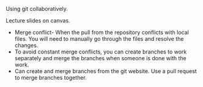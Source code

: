 Using git collaboratively.

Lecture slides on canvas.

- Merge conflict- When the pull from the repository conflicts with local files. You will need to manually go through the files and resolve the changes.
- To avoid constant merge conflicts, you can create branches to work separately and merge the branches when someone is done with the work.
- Can create and merge branches from the git website. Use a pull request to merge branches together.